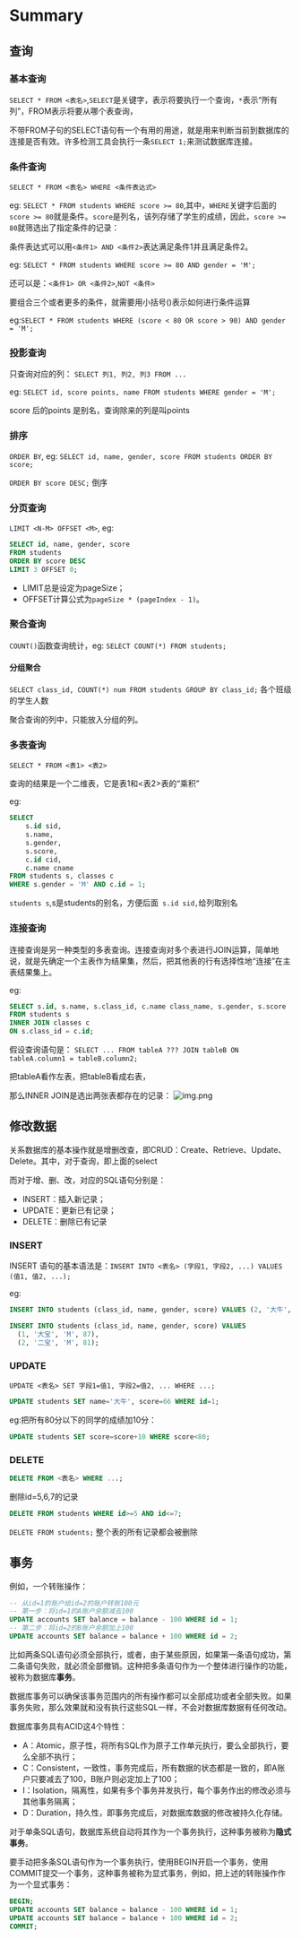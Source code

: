 # Summary

## 查询
### 基本查询
`SELECT * FROM <表名>`,`SELECT`是关键字，表示将要执行一个查询，`*`表示“所有列”，FROM表示将要从哪个表查询，

不带FROM子句的SELECT语句有一个有用的用途，就是用来判断当前到数据库的连接是否有效。许多检测工具会执行一条`SELECT 1;`来测试数据库连接。

### 条件查询
`SELECT * FROM <表名> WHERE <条件表达式>`

eg: `SELECT * FROM students WHERE score >= 80`,其中，`WHERE`关键字后面的`score >= 80`就是条件。`score`是列名，该列存储了学生的成绩，因此，`score >= 80`就筛选出了指定条件的记录：

条件表达式可以用`<条件1> AND <条件2>`表达满足条件1并且满足条件2。

eg: `SELECT * FROM students WHERE score >= 80 AND gender = 'M';`

还可以是：`<条件1> OR <条件2>`,`NOT <条件>`

要组合三个或者更多的条件，就需要用小括号()表示如何进行条件运算

eg:`SELECT * FROM students WHERE (score < 80 OR score > 90) AND gender = 'M';`

### 投影查询

只查询对应的列：
`SELECT 列1, 列2, 列3 FROM ...`

eg: `SELECT id, score points, name FROM students WHERE gender = 'M';`

score 后的points 是别名，查询除来的列是叫points

### 排序

`ORDER BY`, eg: `SELECT id, name, gender, score FROM students ORDER BY score;`

`ORDER BY score DESC;` 倒序

### 分页查询

`LIMIT <N-M> OFFSET <M>`, eg:
```sql
SELECT id, name, gender, score
FROM students
ORDER BY score DESC
LIMIT 3 OFFSET 0;
```

* LIMIT总是设定为pageSize；
* OFFSET计算公式为`pageSize * (pageIndex - 1)`。


### 聚合查询

`COUNT()`函数查询统计，eg: `SELECT COUNT(*) FROM students;`

#### 分组聚合
`SELECT class_id, COUNT(*) num FROM students GROUP BY class_id;` 各个班级的学生人数

聚合查询的列中，只能放入分组的列。

### 多表查询
`SELECT * FROM <表1> <表2>`

查询的结果是一个二维表，它是表1和<表2>表的“乘积”

eg:
```sql
SELECT
    s.id sid,
    s.name,
    s.gender,
    s.score,
    c.id cid,
    c.name cname
FROM students s, classes c
WHERE s.gender = 'M' AND c.id = 1;
```
`students s`,s是students的别名，方便后面` s.id sid,`给列取别名

### 连接查询

连接查询是另一种类型的多表查询。连接查询对多个表进行JOIN运算，简单地说，就是先确定一个主表作为结果集，然后，把其他表的行有选择性地“连接”在主表结果集上。

eg:
```sql
SELECT s.id, s.name, s.class_id, c.name class_name, s.gender, s.score
FROM students s
INNER JOIN classes c
ON s.class_id = c.id;
```
假设查询语句是：
`SELECT ... FROM tableA ??? JOIN tableB ON tableA.column1 = tableB.column2;`

把tableA看作左表，把tableB看成右表，

那么INNER JOIN是选出两张表都存在的记录：
![img.png](image/img.png)

## 修改数据

关系数据库的基本操作就是增删改查，即CRUD：Create、Retrieve、Update、Delete。其中，对于查询，即上面的select

而对于增、删、改，对应的SQL语句分别是：

* INSERT：插入新记录；
* UPDATE：更新已有记录；
* DELETE：删除已有记录

### INSERT

INSERT 语句的基本语法是：`INSERT INTO <表名> (字段1, 字段2, ...) VALUES (值1, 值2, ...);`

eg: 
```sql
INSERT INTO students (class_id, name, gender, score) VALUES (2, '大牛', 'M', 80);
```

```sql
INSERT INTO students (class_id, name, gender, score) VALUES
  (1, '大宝', 'M', 87),
  (2, '二宝', 'M', 81);
```
### UPDATE
`UPDATE <表名> SET 字段1=值1, 字段2=值2, ... WHERE ...;`
```sql
UPDATE students SET name='大牛', score=66 WHERE id=1;
```
eg:把所有80分以下的同学的成绩加10分：
```sql
UPDATE students SET score=score+10 WHERE score<80;
```

### DELETE
```sql
DELETE FROM <表名> WHERE ...;
```
删除id=5,6,7的记录
```sql
DELETE FROM students WHERE id>=5 AND id<=7;
```
`DELETE FROM students;` 整个表的所有记录都会被删除

## 事务

例如，一个转账操作：

```sql
-- 从id=1的账户给id=2的账户转账100元
-- 第一步：将id=1的A账户余额减去100
UPDATE accounts SET balance = balance - 100 WHERE id = 1;
-- 第二步：将id=2的B账户余额加上100
UPDATE accounts SET balance = balance + 100 WHERE id = 2;
```

比如两条SQL语句必须全部执行，或者，由于某些原因，如果第一条语句成功，第二条语句失败，就必须全部撤销。这种把多条语句作为一个整体进行操作的功能，被称为数据库**事务**。

数据库事务可以确保该事务范围内的所有操作都可以全部成功或者全部失败。如果事务失败，那么效果就和没有执行这些SQL一样，不会对数据库数据有任何改动。

数据库事务具有ACID这4个特性：

* A：Atomic，原子性，将所有SQL作为原子工作单元执行，要么全部执行，要么全部不执行；
* C：Consistent，一致性，事务完成后，所有数据的状态都是一致的，即A账户只要减去了100，B账户则必定加上了100；
* I：Isolation，隔离性，如果有多个事务并发执行，每个事务作出的修改必须与其他事务隔离；
* D：Duration，持久性，即事务完成后，对数据库数据的修改被持久化存储。

对于单条SQL语句，数据库系统自动将其作为一个事务执行，这种事务被称为**隐式事务**。

要手动把多条SQL语句作为一个事务执行，使用BEGIN开启一个事务，使用COMMIT提交一个事务，这种事务被称为显式事务，例如，把上述的转账操作作为一个显式事务：

```sql
BEGIN;
UPDATE accounts SET balance = balance - 100 WHERE id = 1;
UPDATE accounts SET balance = balance + 100 WHERE id = 2;
COMMIT;
```
